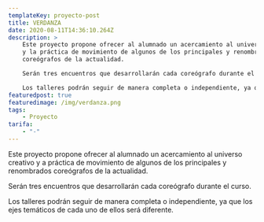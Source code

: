 ```yaml
---
templateKey: proyecto-post
title: VERDANZA
date: 2020-08-11T14:36:10.264Z
description: >
    Este proyecto propone ofrecer al alumnado un acercamiento al universo creativo
    y la práctica de movimiento de algunos de los principales y renombrados
    coreógrafos de la actualidad.

    Serán tres encuentros que desarrollarán cada coreógrafo durante el curso.

    Los talleres podrán seguir de manera completa o independiente, ya que los ejes temáticos de cada uno de ellos será diferente.
featuredpost: true
featuredimage: /img/verdanza.png
tags:
    - Proyecto
tarifa:
    - "-"
---
```


Este proyecto propone ofrecer al alumnado un acercamiento al universo creativo y a práctica de movimiento de algunos de los principales y renombrados coreógrafos de la actualidad.

Serán tres encuentros que desarrollarán cada coreógrafo durante el curso.

Los talleres podrán seguir de manera completa o independiente, ya que los ejes temáticos de cada uno de ellos será diferente.
